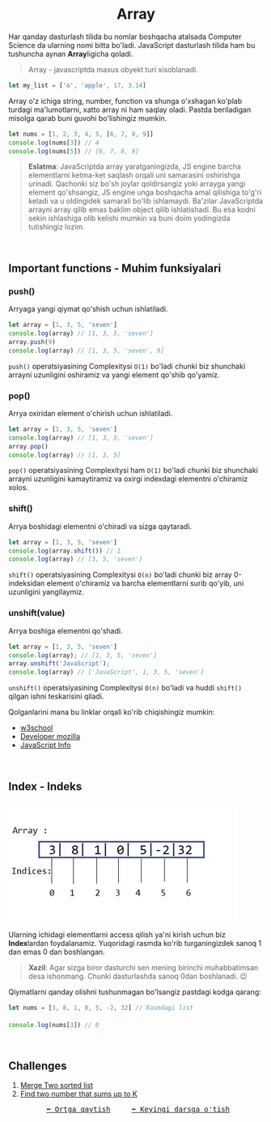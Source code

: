 <h1 align=center><b>Array</b></h1>

Har qanday dasturlash tilida bu nomlar boshqacha atalsada Computer Science da ularning nomi bitta bo'ladi. JavaScript dasturlash tilida ham bu tushuncha aynan **Array**ligicha qoladi.

> Array - javascriptda maxus obyekt turi xisoblanadi.

```js
let my_list = ['o', 'apple', 17, 3.14]
```

Array o'z ichiga string, number, function va shunga o'xshagan ko'plab turdagi ma'lumotlarni, xatto array ni ham saqlay oladi. Pastda beriladigan misolga qarab buni guvohi bo'lishingiz mumkin.

```js
let nums = [1, 2, 3, 4, 5, [6, 7, 8, 9]]
console.log(nums[3]) // 4 
console.log(nums[5]) // [6, 7, 8, 9]
```

> **Eslatma**: JavaScriptda array yaratganingizda, JS engine barcha elementlarni ketma-ket saqlash orqali uni samarasini oshirishga urinadi. Qachonki siz bo'sh joylar qoldirsangiz yoki arrayga yangi element qo'shsangiz, JS engine unga boshqacha amal qilishiga to'g'ri keladi va u oldingidek samarali bo'lib ishlamaydi. Ba'zilar JavaScriptda arrayni array qilib emas baklim object qilib ishlatishadi. Bu esa kodni sekin ishlashiga olib kelishi mumkin va buni doim yodingizda tutishingiz lozim.

<br>

## **Important functions - Muhim funksiyalari**

### **push()**

Arryaga yangi qiymat qo'shish uchun ishlatiladi.

```js
let array = [1, 3, 5, 'seven']
console.log(array) // [1, 3, 5, 'seven']
array.push(9)
console.log(array) // [1, 3, 5, 'seven', 9]
```

`push()` operatsiyasining Complexitysi `O(1)` bo'ladi chunki biz shunchaki arrayni uzunligini oshiramiz va yangi element qo'shib qo'yamiz.

### **pop()**

Arrya oxiridan element o'chirish uchun ishlatiladi.

```js
let array = [1, 3, 5, 'seven']
console.log(array) // [1, 3, 5, 'seven']
array.pop()
console.log(array) // [1, 3, 5]
```

`pop()` operatsiyasining Complexitysi ham `O(1)` bo'ladi chunki biz shunchaki arrayni uzunligini kamaytiramiz va oxirgi indexdagi elementni o'chiramiz xolos.

### **shift()**

Arrya boshidagi elementni o'chiradi va sizga qaytaradi.

```js
let array = [1, 3, 5, 'seven']
console.log(array.shift()) // 1
console.log(array) // [3, 5, 'seven']
```

`shift()` operatsiyasining Complexitysi `O(n)` bo'ladi chunki biz array 0-indeksidan element o'chiramiz va barcha elementlarni surib qo'yib, uni uzunligini yangilaymiz.

### **unshift(value)**

Arrya boshiga elementni qo'shadi.

```js
let array = [1, 3, 5, 'seven']
console.log(array); // [1, 3, 5, 'seven']
array.unshift('JavaScript');
console.log(array) // ['JavaScript', 1, 3, 5, 'seven']
```

`unshift()` operatsiyasining Complexitysi `O(n)` bo'ladi va huddi `shift()` qilgan ishni teskarisini qiladi.

Qolganlarini mana bu linklar orqali ko'rib chiqishingiz mumkin:
- [w3school](https://www.w3schools.com/jsref/jsref_obj_array.asp)
- [Developer mozilla](https://developer.mozilla.org/en-US/docs/Web/JavaScript/Reference/Global_Objects/Array)
- [JavaScript Info](https://javascript.info/array-methods)

<br>

## **Index - Indeks**

<img src="../Images/array_indices.webp" alt="Array with Indexes">

Ularning ichidagi elementlarni access qilish ya'ni kirish uchun biz **Index**lardan foydalanamiz. Yuqoridagi rasmda ko'rib turganingizdek sanoq 1 dan emas 0 dan boshlangan.

> **Xazil**: Agar sizga biror dasturchi sen mening birinchi muhabbatimsan desa ishonmang. Chunki dasturlashda sanoq 0dan boshlanadi. 😉

Qiymatlarni qanday olishni tushunmagan bo'lsangiz pastdagi kodga qarang:

```js
let nums = [3, 8, 1, 0, 5, -2, 32] // Rasmdagi list 

console.log(nums[3]) // 0
```

<br>

## **Challenges**

1. [Merge Two sorted list](https://leetcode.com/problems/merge-two-sorted-lists/)
2. [Find two number that sums up to K](https://www.google.com/search?q=Find+two+number+that+up+to+k&oq=Find+two+number+that+up+to+k&aqs=chrome..69i57.6405j0j9&sourceid=chrome&ie=UTF-8)


<pre align=center> <a href="./Doc.md">⬅️ Ortga qaytish</a>     <a href="./Linked%20List.md">➡️ Keyingi darsga o'tish</a></pre>

<!-- <img src="../Images/" alt="List vs Array"> -->
